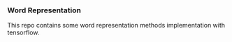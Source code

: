 ### Word Representation
This repo contains some word representation methods implementation with tensorflow.

